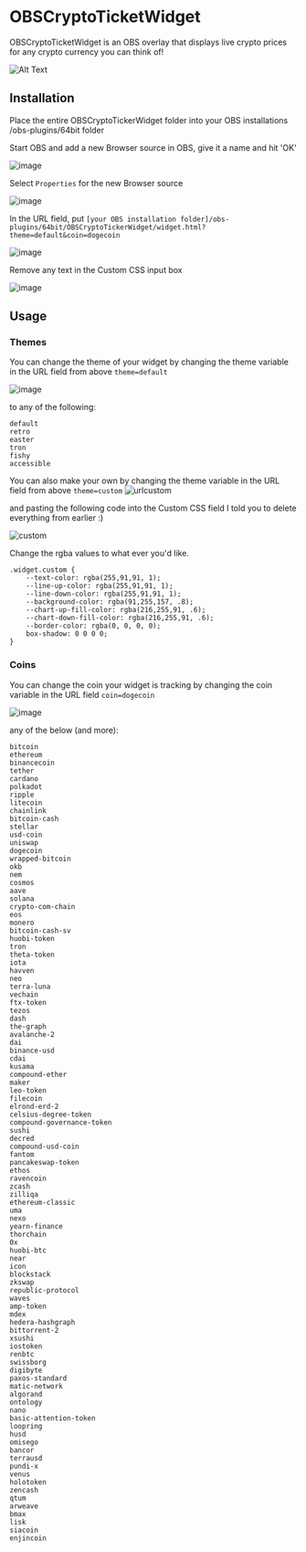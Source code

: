 # OBSCryptoTicketWidget

OBSCryptoTicketWidget is an OBS overlay that displays live crypto prices for any crypto currency you can think of!

![Alt Text](https://i.giphy.com/media/szOC6UR3CKInYjcUwS/giphy.webp)


## Installation

Place the entire OBSCryptoTickerWidget folder into your OBS installations /obs-plugins/64bit folder

Start OBS and add a new Browser source in OBS, give it a name and hit 'OK'

![image](https://user-images.githubusercontent.com/22139030/109432194-b19d4f80-79cf-11eb-9c7f-782ff932311f.png)

Select ```Properties``` for the new Browser source

![image](https://user-images.githubusercontent.com/22139030/109432314-27a1b680-79d0-11eb-9330-90a115642cc8.png)

In the URL field, put ```[your OBS installation folder]/obs-plugins/64bit/OBSCryptoTickerWidget/widget.html?theme=default&coin=dogecoin```

![image](https://user-images.githubusercontent.com/22139030/109432321-30928800-79d0-11eb-88a1-a37c35e51076.png)

Remove any text in the Custom CSS input box

![image](https://user-images.githubusercontent.com/22139030/109432325-38522c80-79d0-11eb-99e8-3169a78ed91c.png)

## Usage
### Themes
You can change the theme of your widget by changing the theme variable in the URL field from above ```theme=default```

![image](https://user-images.githubusercontent.com/22139030/109432367-6a638e80-79d0-11eb-9ae4-6da1f5b91315.png)

to any of the following:

```
default
retro
easter
tron
fishy
accessible
```

You can also make your own by changing the theme variable in the URL field from above ```theme=custom``` 
![urlcustom](https://user-images.githubusercontent.com/47755826/109591898-00cca880-7ad4-11eb-8df9-14de43f451f6.PNG)

and pasting the following code into the Custom CSS field I told you to delete everything from earlier :)

![custom](https://user-images.githubusercontent.com/47755826/109591965-1b068680-7ad4-11eb-879e-b0e5418831e0.PNG)

Change the rgba values to what ever you'd like.

```
.widget.custom {
	--text-color: rgba(255,91,91, 1);
	--line-up-color: rgba(255,91,91, 1);
	--line-down-color: rgba(255,91,91, 1);
	--background-color: rgba(91,255,157, .8);
	--chart-up-fill-color: rgba(216,255,91, .6);
	--chart-down-fill-color: rgba(216,255,91, .6);
	--border-color: rgba(0, 0, 0, 0);
	box-shadow: 0 0 0 0;
}
```

### Coins
You can change the coin your widget is tracking by changing the coin variable in the URL field ```coin=dogecoin```

![image](https://user-images.githubusercontent.com/22139030/109432374-72233300-79d0-11eb-818e-cc0299dcdea6.png)

any of the below (and more):

```
bitcoin
ethereum
binancecoin
tether
cardano
polkadot
ripple
litecoin
chainlink
bitcoin-cash
stellar
usd-coin
uniswap
dogecoin
wrapped-bitcoin
okb
nem
cosmos
aave
solana
crypto-com-chain
eos
monero
bitcoin-cash-sv
huobi-token
tron
theta-token
iota
havven
neo
terra-luna
vechain
ftx-token
tezos
dash
the-graph
avalanche-2
dai
binance-usd
cdai
kusama
compound-ether
maker
leo-token
filecoin
elrond-erd-2
celsius-degree-token
compound-governance-token
sushi
decred
compound-usd-coin
fantom
pancakeswap-token
ethos
ravencoin
zcash
zilliqa
ethereum-classic
uma
nexo
yearn-finance
thorchain
0x
huobi-btc
near
icon
blockstack
zkswap
republic-protocol
waves
amp-token
mdex
hedera-hashgraph
bittorrent-2
xsushi
iostoken
renbtc
swissborg
digibyte
paxos-standard
matic-network
algorand
ontology
nano
basic-attention-token
loopring
husd
omisego
bancor
terrausd
pundi-x
venus
holotoken
zencash
qtum
arweave
bmax
lisk
siacoin
enjincoin
```
